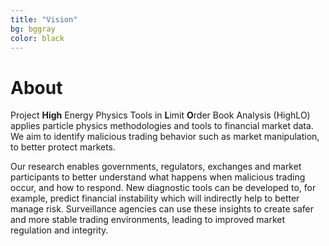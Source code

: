 ```yaml
---
title: "Vision"
bg: bggray
color: black
---
```


# About

Project **High** Energy Physics Tools in **L**imit **O**rder Book Analysis (HighLO) applies particle physics methodologies and tools to financial market data. We aim to identify malicious trading behavior such as market manipulation, to better protect markets. 

Our research enables governments, regulators, exchanges and market participants to better understand what happens when malicious trading occur, and how to respond. New diagnostic tools can be developed to, for example, predict financial instability which will indirectly help to better manage risk. Surveillance agencies can use these insights to create safer and more stable trading environments, leading to improved market regulation and integrity.
